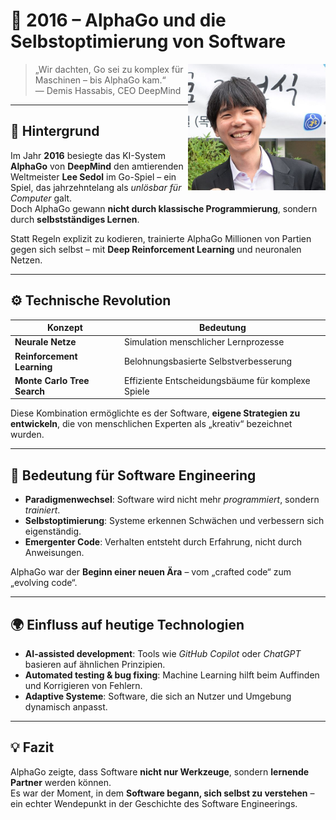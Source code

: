 # 🧠 2016 – AlphaGo und die Selbstoptimierung von Software

<img src="images/Lee_Se-Dol.jpg" style="margin-top: 130" alt="Beschreibung" align="right" width="220">

> „Wir dachten, Go sei zu komplex für Maschinen – bis AlphaGo kam.“  
> — Demis Hassabis, CEO DeepMind

---

## 🧩 Hintergrund

Im Jahr **2016** besiegte das KI-System **AlphaGo** von **DeepMind** den amtierenden Weltmeister **Lee Sedol** im Go-Spiel – ein Spiel, das jahrzehntelang als _unlösbar für Computer_ galt.  
Doch AlphaGo gewann **nicht durch klassische Programmierung**, sondern durch **selbstständiges Lernen**.

Statt Regeln explizit zu kodieren, trainierte AlphaGo Millionen von Partien gegen sich selbst – mit **Deep Reinforcement Learning** und neuronalen Netzen.

---

## ⚙️ Technische Revolution

| Konzept                     | Bedeutung                                         |
| --------------------------- | ------------------------------------------------- |
| **Neurale Netze**           | Simulation menschlicher Lernprozesse              |
| **Reinforcement Learning**  | Belohnungsbasierte Selbstverbesserung             |
| **Monte Carlo Tree Search** | Effiziente Entscheidungsbäume für komplexe Spiele |

Diese Kombination ermöglichte es der Software, **eigene Strategien zu entwickeln**, die von menschlichen Experten als „kreativ“ bezeichnet wurden.

---

## 🚀 Bedeutung für Software Engineering

-   **Paradigmenwechsel**: Software wird nicht mehr _programmiert_, sondern _trainiert_.
-   **Selbstoptimierung**: Systeme erkennen Schwächen und verbessern sich eigenständig.
-   **Emergenter Code**: Verhalten entsteht durch Erfahrung, nicht durch Anweisungen.

AlphaGo war der **Beginn einer neuen Ära** – vom „crafted code“ zum „evolving code“.

---

## 🌍 Einfluss auf heutige Technologien

-   **AI-assisted development**: Tools wie _GitHub Copilot_ oder _ChatGPT_ basieren auf ähnlichen Prinzipien.
-   **Automated testing & bug fixing**: Machine Learning hilft beim Auffinden und Korrigieren von Fehlern.
-   **Adaptive Systeme**: Software, die sich an Nutzer und Umgebung dynamisch anpasst.

---

## 💡 Fazit

AlphaGo zeigte, dass Software **nicht nur Werkzeuge**, sondern **lernende Partner** werden können.  
Es war der Moment, in dem **Software begann, sich selbst zu verstehen** – ein echter Wendepunkt in der Geschichte des Software Engineerings.
